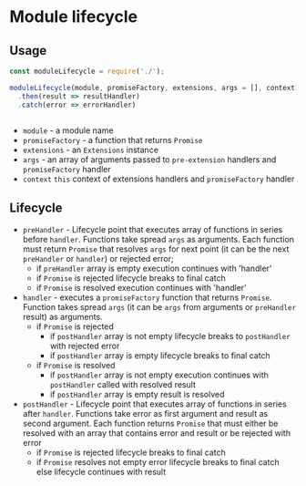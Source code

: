 # Module lifecycle

## Usage
```js
const moduleLifecycle = require('./');

moduleLifecycle(module, promiseFactory, extensions, args = [], context)
  .then(result => resultHandler)
  .catch(error => errorHandler)
  
```

* `module` - a module name
* `promiseFactory` - a function that returns `Promise`
* `extensions` - an `Extensions` instance
* `args` - an array of arguments passed to `pre-extension` handlers 
   and `promiseFactory` handler
* `context` `this` context of extensions handlers 
   and `promiseFactory` handler

## Lifecycle

* `preHandler` - Lifecycle point that executes array of functions 
   in series before `handler`. Functions take spread `args` as arguments.
   Each function must return `Promise` that resolves `args` for next 
   point (it can be the next `preHandler` or `handler`) or rejected error;
    * if `preHandler` array is empty execution continues with 'handler'
    * if `Promise` is rejected lifecycle breaks to final catch
    * if `Promise` is resolved execution continues with 'handler'
* `handler` - executes a `promiseFactory` function that returns `Promise`.
  Function takes spread `args` (it can be `args` from arguments 
  or `preHandler` result) as arguments.
    * if `Promise` is rejected
        * if `postHandler` array is not empty lifecycle breaks 
        to `postHandler` with rejected error
        * if `postHandler` array is empty lifecycle breaks to final catch
    * if `Promise` is resolved
        * if `postHandler` array is not empty execution continues 
          with `postHandler` called with resolved result
        * if `postHandler` array is empty result is resolved
* `postHandler` - Lifecycle point that executes array of functions 
  in series after `handler`. Functions take error as first argument 
  and result as second argument. Each function returns `Promise` that 
  must either be resolved with an array that contains error and result 
  or be rejected with error
    * if `Promise` is rejected lifecycle breaks to final catch
    * if `Promise` resolves not empty error lifecycle breaks to final 
      catch else lifecycle continues with result

